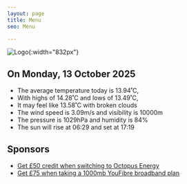 ```yaml
---
layout: page
title: Menu
seo: Menu

---
```


![Logo](/images/logo.jpg){:width="832px"}

<!-- weather_marker starts -->
## On Monday, 13 October 2025

- The average temperature today is 13.94˚C,
- With highs of 14.28˚C and lows of 13.49˚C,
- It may feel like 13.58˚C with broken clouds
- The wind speed is 3.09m/s and visibility is 10000m
- The pressure is 1029hPa and humidity is 84%
- The sun will rise at 06:29 and set at 17:19

<!-- weather_marker ends -->

## Sponsors

- [Get £50 credit when switching to Octopus Energy](https://bit.ly/3oD1nnS)
- [Get £75 when taking a 1000mb YouFibre broadband plan](https://aklam.io/91zWhU?)
